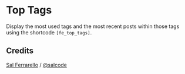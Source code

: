 # Top Tags

Display the most used tags and the most recent posts within those tags using the shortcode `[fe_top_tags]`.

## Credits

[Sal Ferrarello](https://salferrarello.com) / [@salcode](https://twitter.com/salcode)
